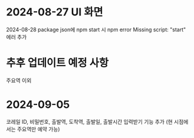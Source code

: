 # 2024-08-27 UI 화면

2024-08-28
package json에 npm start 시 npm error Missing script: "start" 에러 추가

# 추후 업데이트 예정 사항 
주요역 이외 

# 2024-09-05 
코레일 ID, 비밀번호, 출발역, 도착역, 출발일, 출발시간 입력받기 기능 추가 (현 시점에서는 주요역만 예약 가능)
